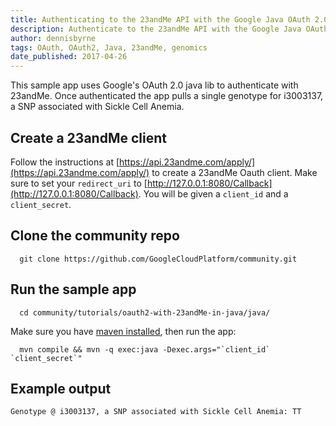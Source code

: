 ```yaml
---
title: Authenticating to the 23andMe API with the Google Java OAuth 2.0 Client
description: Authenticate to the 23andMe API with the Google Java OAuth 2.0 client and pull a single genotype for i3003137, a SNP associated with Sickle Cell Anemia.
author: dennisbyrne
tags: OAuth, OAuth2, Java, 23andMe, genomics
date_published: 2017-04-26
---
```


This sample app uses Google's OAuth 2.0 java lib to authenticate with 23andMe. Once authenticated the app pulls a single genotype for i3003137, a SNP associated with Sickle Cell Anemia.
 
## Create a 23andMe client

Follow the instructions at [https://api.23andme.com/apply/](https://api.23andme.com/apply/) to create a 23andMe Oauth client. Make sure to set your `redirect_uri` to [http://127.0.0.1:8080/Callback](http://127.0.0.1:8080/Callback). You will be given a `client_id` and a `client_secret`.

## Clone the community repo

      git clone https://github.com/GoogleCloudPlatform/community.git

## Run the sample app

      cd community/tutorials/oauth2-with-23andMe-in-java/java/

Make sure you have [maven installed][install_maven], then run the app:
    
      mvn compile && mvn -q exec:java -Dexec.args="`client_id` `client_secret`"

[install_maven]: https://maven.apache.org/install.html

## Example output

`Genotype @ i3003137, a SNP associated with Sickle Cell Anemia: TT`
